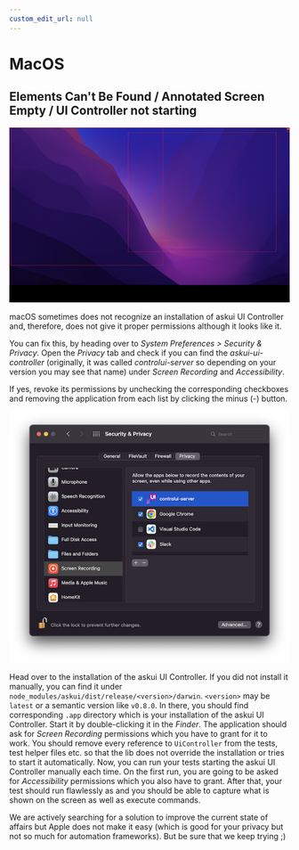 ```yaml
---
custom_edit_url: null
---
```


# MacOS

## Elements Can't Be Found / Annotated Screen Empty / UI Controller not starting

![macOS empty screen captured](./macos-empty-screen.png)

macOS sometimes does not recognize an installation of askui UI Controller and, therefore,
does not give it proper permissions although it looks like it. 

You can fix this, by heading 
over to *System Preferences > Security & Privacy*.
Open the *Privacy* tab and check if you can find the *askui-ui-controller* (originally, it
was called *controlui-server* so depending on your version you may see that 
name) under *Screen Recording* and *Accessibility*. 

If yes, revoke its permissions by unchecking 
the corresponding checkboxes and removing the application  from each list by clicking the minus 
(*-*) button.

![macOS Privacy settings](./macos-privacy-settings.png)

Head over to the installation of the askui UI Controller. If you did not install it manually, 
you can find it under `node_modules/askui/dist/release/<version>/darwin`. 
`<version>` may be `latest` or a semantic version like `v0.8.0`. In there, you should find 
corresponding `.app` directory which is your installation of the askui UI Controller.
Start it by double-clicking it in the *Finder*. The application should ask for 
*Screen Recording* permissions which you have to grant for it to work. You should 
remove every reference to `UiController` from the tests, test helper files etc. so that 
the lib does not override the installation or tries to start it automatically. Now, you can 
run your tests starting the askui UI Controller manually each time. On the first run,
you are going to be asked for *Accessibility* permissions 
which you also have to grant. After that, your test should run flawlessly as and you should 
be able to capture what is shown on the screen as well as execute commands.

We are actively searching for a solution to improve the current state of affairs but Apple
does not make it easy (which is good for your privacy but not so much for automation frameworks). 
But be sure that we keep trying ;) 
